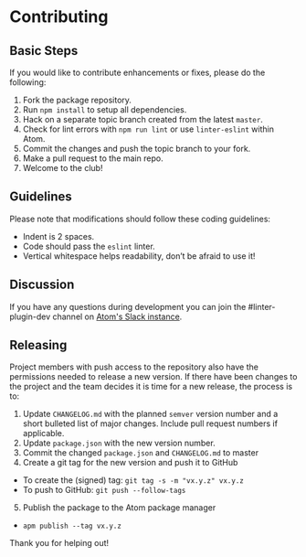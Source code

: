 # Contributing

## Basic Steps

If you would like to contribute enhancements or fixes, please do the following:

1.  Fork the package repository.
2.  Run `npm install` to setup all dependencies.
3.  Hack on a separate topic branch created from the latest `master`.
4.  Check for lint errors with `npm run lint` or use `linter-eslint` within Atom.
5.  Commit the changes and push the topic branch to your fork.
6.  Make a pull request to the main repo.
7.  Welcome to the club!

## Guidelines

Please note that modifications should follow these coding guidelines:

*   Indent is 2 spaces.
*   Code should pass the `eslint` linter.
*   Vertical whitespace helps readability, don’t be afraid to use it!

## Discussion
If you have any questions during development you can join the #linter-plugin-dev
channel on [Atom's Slack instance](http://atom-slack.herokuapp.com/).

## Releasing

Project members with push access to the repository also have the permissions
needed to release a new version.  If there have been changes to the project and
the team decides it is time for a new release, the process is to:

1.  Update `CHANGELOG.md` with the planned `semver` version number and a short
    bulleted list of major changes.  Include pull request numbers if applicable.
2.  Update `package.json` with the new version number.
3.  Commit the changed `package.json` and `CHANGELOG.md` to master
4.  Create a git tag for the new version and push it to GitHub
  * To create the (signed) tag: `git tag -s -m "vx.y.z" vx.y.z`
  * To push to GitHub: `git push --follow-tags`
5.  Publish the package to the Atom package manager
  * `apm publish --tag vx.y.z`

Thank you for helping out!
